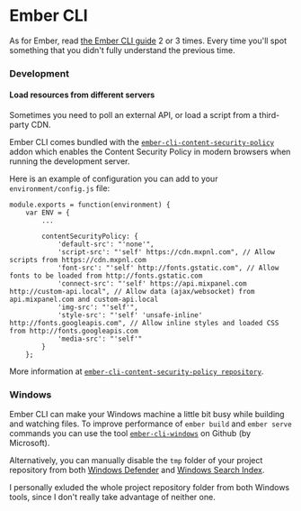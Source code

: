 # Ember CLI

As for Ember, read [the Ember CLI guide](http://www.ember-cli.com/) 2 or 3 times. Every time you'll spot something that you didn't fully understand the previous time.


### Development

#### Load resources from different servers

Sometimes you need to poll an external API, or load a script from a third-party CDN.

Ember CLI comes bundled with the [`ember-cli-content-security-policy`](https://github.com/rwjblue/ember-cli-content-security-policy) addon which enables the Content Security Policy in modern browsers when running the development server.

Here is an example of configuration you can add to your `environment/config.js` file:

```
module.exports = function(environment) {
    var ENV = {
        ...

        contentSecurityPolicy: {
            'default-src': "'none'",
            'script-src': "'self' https://cdn.mxpnl.com", // Allow scripts from https://cdn.mxpnl.com
            'font-src': "'self' http://fonts.gstatic.com", // Allow fonts to be loaded from http://fonts.gstatic.com
            'connect-src': "'self' https://api.mixpanel.com http://custom-api.local", // Allow data (ajax/websocket) from api.mixpanel.com and custom-api.local
            'img-src': "'self'",
            'style-src': "'self' 'unsafe-inline' http://fonts.googleapis.com", // Allow inline styles and loaded CSS from http://fonts.googleapis.com 
            'media-src': "'self'"
        }
    };
```

More information at [`ember-cli-content-security-policy repository`](https://github.com/rwjblue/ember-cli-content-security-policy).


### Windows

Ember CLI can make your Windows machine a little bit busy while building and watching files. To improve performance of `ember build` and `ember serve` commands you can use the tool [`ember-cli-windows`](https://github.com/felixrieseberg/ember-cli-windows) on Github (by Microsoft).

Alternatively, you can manually disable the `tmp` folder of your project repository from both [Windows Defender](http://answers.microsoft.com/en-us/protect/wiki/protect_defender-protect_scanning/how-to-exclude-a-filefolder-from-windows-defender/f32ee18f-a012-4f02-8611-0737570e8eee) and [Windows Search Index](http://windows.microsoft.com/en-us/windows/improve-windows-searches-using-index-faq#1TC=windows-7).

I personally exluded the whole project repository folder from both Windows tools, since I don't really take advantage of neither one.